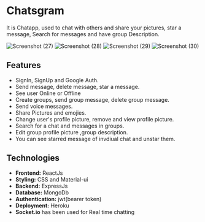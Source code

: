 # Chatsgram
It is Chatapp, used to chat with others and share your pictures, star a message, Search for messages and have group Description.

![Screenshot (27)](https://user-images.githubusercontent.com/88738458/146715347-0030180f-ea42-4b2f-a16c-ebec804d3548.png)
![Screenshot (28)](https://user-images.githubusercontent.com/88738458/146715359-75023dd5-4785-4c85-a305-24fe6f1a3ac2.png)
![Screenshot (29)](https://user-images.githubusercontent.com/88738458/146715374-4e1c406d-e90d-44e9-a1e1-75e0e10e1416.png)
![Screenshot (30)](https://user-images.githubusercontent.com/88738458/146715386-c1c785b4-1d35-4fc0-b20e-5e4a886a1e89.png)


## Features

* SignIn, SignUp and Google Auth.
* Send message, delete message, star a message.
* See user Online or Offline
* Create groups, send group message, delete group message.
* Send voice messages.
* Share Pictures and emojies.
* Change user's profile picture, remove and view profile picture.
* Search for a chat and messages in groups.
* Edit group profile picture ,group description.
* You can see starred message of invdiual chat and unstar them.
 

## Technologies
* **Frontend:** ReactJs
* **Styling:** CSS and Material-ui
* **Backend:** ExpressJs
* **Database:** MongoDb
* **Authentication:** jwt(bearer token)
* **Deployment:** Heroku
* **Socket.io** has been used for Real time chatting

